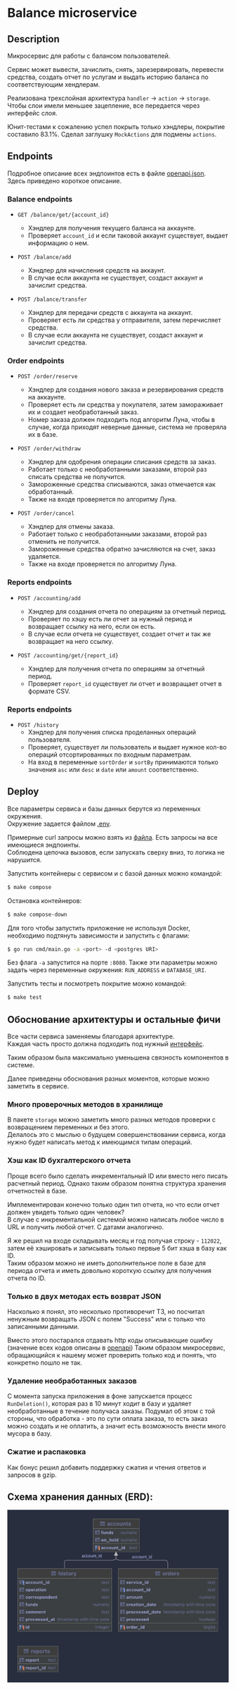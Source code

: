 # Balance microservice
## Description
Микросервис для работы с балансом пользователей.

Сервис может вывести, зачислить, снять, зарезервировать, перевести средства, создать отчет по услугам и выдать историю баланса по соответствующим хендлерам.

Реализована трехслойная архитектура `handler` -> `action` -> `storage`. 
Чтобы слои имели меньшее зацепление, все передается через интерфейс слоя.

Юнит-тестами к сожалению успел покрыть только хэндлеры, покрытие составило 83.1%. 
Сделал заглушку `MockActions` для подмены `actions`.

## Endpoints

Подробное описание всех эндпоинтов есть в файле [openapi.json](/swagger/openapi.json).  
Здесь приведено короткое описание.

### Balance endpoints

- `GET /balance/get/{account_id}`  
  - Хэндлер для получения текущего баланса на аккаунте.  
  - Проверяет `account_id` и если таковой аккаунт существует, выдает информацию о нем.


- `POST /balance/add`  
  - Хэндлер для начисления средств на аккаунт.  
  - В случае если аккаунта не существует, создаст аккаунт и зачислит средства.


- `POST /balance/transfer`  
  - Хэндлер для передачи средств с аккаунта на аккаунт.  
  - Проверяет есть ли средства у отправителя, затем перечисляет средства.  
  - В случае если аккаунта не существует, создаст аккаунт и зачислит средства.


### Order endpoints

- `POST /order/reserve`  
  - Хэндлер для создания нового заказа и резервирования средств на аккаунте.  
  - Проверяет есть ли средства у покупателя, затем замораживает их и создает необработанный заказ.
  - Номер заказа должен подходить под алгоритм Луна, чтобы в случае, когда приходят неверные данные, система не проверяла их в базе.


- `POST /order/withdraw`  
  - Хэндлер для одобрения операции списания средств за заказ.  
  - Работает только с необработанными заказами, второй раз списать средства не получится.  
  - Замороженные средства списываются, заказ отмечается как обработанный.
  - Также на входе проверяется по алгоритму Луна.


- `POST /order/cancel`  
  - Хэндлер для отмены заказа.  
  - Работает только с необработанными заказами, второй раз отменить не получится.  
  - Замороженные средства обратно зачисляются на счет, заказ удаляется.
  - Также на входе проверяется по алгоритму Луна.

### Reports endpoints

- `POST /accounting/add`  
  - Хэндлер для создания отчета по операциям за отчетный период.  
  - Проверяет по хэшу есть ли отчет за нужный период и возвращает ссылку на него, если он есть.  
  - В случае если отчета не существует, создает отчет и так же возвращает на него ссылку.


- `POST /accounting/get/{report_id}`
  - Хэндлер для получения отчета по операциям за отчетный период.  
  - Проверяет `report_id` существует ли отчет и возвращает отчет в формате CSV.

### Reports endpoints

- `POST /history`
  - Хэндлер для получения списка проделанных операций пользователя.
  - Проверяет, существует ли пользователь и выдает нужное кол-во операций отсортированных по входным параметрам.
  - На вход в переменные `sortOrder` и `sortBy` принимаются только значения `asc` или `desc` и `date` или `amount` соответственно.


## Deploy

Все параметры сервиса и базы данных берутся из переменных окружения.  
Окружение задается файлом [.env](.env).

Примерные curl запросы можно взять из [файла](http-calls.sh). Есть запросы на все имеющиеся эндпоинты.  
Соблюдена цепочка вызовов, если запускать сверху вниз, то логика не нарушится.

Запустить контейнеры с сервисом и с базой данных можно командой:
```sh 
$ make compose
```

Остановка контейнеров:
```sh
$ make compose-down
```

Для того чтобы запустить приложение не используя Docker, необходимо подтянуть зависимости и запустить с флагами:
```sh
$ go run cmd/main.go -a <port> -d <postgres URI>
```
Без флага `-a` запустится на порте `:8080`. Также эти параметры можно задать через переменные окружения: `RUN_ADDRESS` и `DATABASE_URI`.

Запустить тесты и посмотреть покрытие можно командой:
```sh
$ make test
```

## Обоснование архитектуры и остальные фичи

Все части сервиса заменяемы благодаря архитектуре.   
Каждая часть просто должна подходить под нужный [интерфейс](/internal/interfaces/interfaces.go).  

Таким образом была максимально уменьшена связность компонентов в системе.

Далее приведены обоснования разных моментов, которые можно заметить в сервисе.

### Много проверочных методов в хранилище
В пакете `storage` можно заметить много разных методов проверки с возвращением переменных и без этого.  
Делалось это с мыслью о будущем совершенствовании сервиса, когда нужно будет написать метод к имеющимся типам операций.

### Хэш как ID бухгалтерского отчета
Проще всего было сделать инкрементальный ID или вместо него писать расчетный период.
Однако таким образом понятна структура хранения отчетностей в базе.  

Имплементирован конечно только один тип отчета, но что если отчет должен увидеть только один человек?  
В случае с инкрементальной системой можно написать любое число в URL и получить любой отчет. С датами аналогично.

Я же решил на входе складывать месяц и год получая строку - `112022`, затем её хэшировать и записывать только первые 5 бит хэша в базу как ID.  
Таким образом можно не иметь дополнительное поле в базе для периода отчета и иметь довольно короткую ссылку для получения отчета по ID.

### Только в двух методах есть возврат JSON
Насколько я понял, это несколько противоречит ТЗ, но посчитал ненужным возвращать JSON с полем "Success" или с только что записанными данными.  

Вместо этого постарался отдавать http коды описывающие ошибку (значение всех кодов описаны в [openapi](/swagger/openapi.json)) 
Таким образом микросервис, обращающийся к нашему может проверить только код и понять, что конкретно пошло не так.

### Удаление необработанных заказов
С момента запуска приложения в фоне запускается процесс `RunDeletion()`, 
которая раз в 10 минут ходит в базу и удаляет необработанные в течение получаса заказы.
Подумал об этом с той стороны, что обработка - это по сути оплата заказа, 
то есть заказ можно создать и не оплатить, а значит есть возможность внести много мусора в базу.

### Сжатие и распаковка
Как бонус решил добавить поддержку сжатия и чтения ответов и запросов в gzip.

## Схема хранения данных (ERD):

![er-diagram](erd.png)